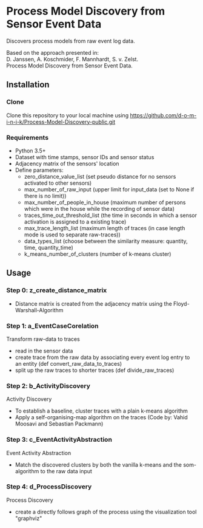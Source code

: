 # Process Model Discovery from Sensor Event Data

Discovers process models from raw event log data. 

Based on the approach presented in: <br>
D. Janssen, A. Koschmider, F. Mannhardt, S. v. Zelst. <br>
Process Model Discovery from Sensor Event Data. 


## Installation
### Clone
Clone this repository to your local machine using https://github.com/d-o-m-i-n-i-k/Process-Model-Discovery-public.git
### Requirements
- Python 3.5+
- Dataset with time stamps, sensor IDs and sensor status 
- Adjacency matrix of the sensors' location
- Define parameters:
  * zero_distance_value_list (set pseudo distance for no sensors activated to other sensors)
  * max_number_of_raw_input (upper limit for input_data (set to None if there is no limit))
  * max_number_of_people_in_house (maximum number of persons which were in the house while the recording of sensor data)
  * traces_time_out_threshold_list (the time in seconds in which a sensor activation is assigned to a existing trace)
  * max_trace_length_list (maximum length of traces (in case length mode is used to separate raw-traces))
  * data_types_list (choose between the similarity measure: quantity, time, quantity_time)
  * k_means_number_of_clusters (number of k-means cluster)

## Usage

### Step 0: z_create_distance_matrix

- Distance matrix is created from the adjacency matrix using the Floyd-Warshall-Algorithm

### Step 1: a_EventCaseCorelation
Transform raw-data to traces
- read in the sensor data
- create trace from the raw data by associating every event log entry to an entity (def convert_raw_data_to_traces)
- split up the raw traces to shorter traces (def divide_raw_traces)

### Step 2: b_ActivityDiscovery
Activity Discovery
- To establish a baseline, cluster traces with a plain k-means algorithm
- Apply a self-organising-map algorithm on the traces (Code by: Vahid Moosavi and Sebastian Packmann)

### Step 3: c_EventActivityAbstraction
Event Activity Abstraction
- Match the discovered clusters by both the vanilla k-means and the som-algorithm to the raw data input

### Step 4: d_ProcessDiscovery
Process Discovery
- create a directly follows graph of the process using the visualization tool "graphviz"
